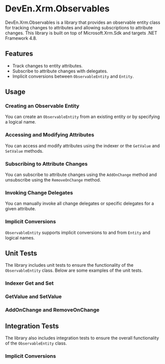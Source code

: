 # DevEn.Xrm.Observables

DevEn.Xrm.Observables is a library that provides an observable entity class for tracking changes to attributes and allowing subscriptions to attribute changes. This library is built on top of Microsoft.Xrm.Sdk and targets .NET Framework 4.8.

## Features

- Track changes to entity attributes.
- Subscribe to attribute changes with delegates.
- Implicit conversions between `ObservableEntity` and `Entity`.

## Usage

### Creating an Observable Entity

You can create an `ObservableEntity` from an existing entity or by specifying a logical name.
### Accessing and Modifying Attributes

You can access and modify attributes using the indexer or the `GetValue` and `SetValue` methods.
### Subscribing to Attribute Changes

You can subscribe to attribute changes using the `AddOnChange` method and unsubscribe using the `RemoveOnChange` method.
### Invoking Change Delegates

You can manually invoke all change delegates or specific delegates for a given attribute.
### Implicit Conversions

`ObservableEntity` supports implicit conversions to and from `Entity` and logical names.
## Unit Tests

The library includes unit tests to ensure the functionality of the `ObservableEntity` class. Below are some examples of the unit tests.

### Indexer Get and Set
### GetValue and SetValue
### AddOnChange and RemoveOnChange
## Integration Tests

The library also includes integration tests to ensure the overall functionality of the `ObservableEntity` class.

### Implicit Conversions
